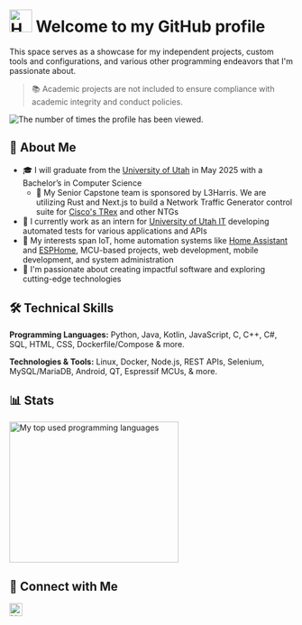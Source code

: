 # <img src="https://media.giphy.com/media/hvRJCLFzcasrR4ia7z/giphy.gif" width="40" alt="Hand Wave Emoji Animation"> Welcome to my GitHub profile

This space serves as a showcase for my independent projects, custom tools and configurations, and various other programming endeavors that I'm passionate about.

> 📚 Academic projects are not included to ensure compliance with academic integrity and conduct policies.

<img src="https://komarev.com/ghpvc/?username=mwdle&style=flat-square&color=blue" alt="The number of times the profile has been viewed.">

## 👤 About Me

* 🎓 I will graduate from the [University of Utah](https://www.utah.edu/) in May 2025 with a Bachelor’s in Computer Science
  * 📖 My Senior Capstone team is sponsored by L3Harris. We are utilizing Rust and Next.js to build a Network Traffic Generator control suite for [Cisco's TRex](https://trex-tgn.cisco.com/) and other NTGs
* 💼 I currently work as an intern for [University of Utah IT](https://it.utah.edu/) developing automated tests for various applications and APIs
* 📱 My interests span IoT, home automation systems like [Home Assistant](https://www.home-assistant.io/) and [ESPHome](https://esphome.io/), MCU-based projects, web development, mobile development, and system administration
* 💭 I'm passionate about creating impactful software and exploring cutting-edge technologies

## 🛠 Technical Skills

**Programming Languages:** Python, Java, Kotlin, JavaScript, C, C++, C#, SQL, HTML, CSS, Dockerfile/Compose & more.

**Technologies & Tools:** Linux, Docker, Node.js, REST APIs, Selenium, MySQL/MariaDB, Android, QT, Espressif MCUs, & more.

## 📊 Stats

<img src="https://github-readme-stats.vercel.app/api/top-langs/?username=mwdle&langs_count=8&layout=compact&theme=radical&hide_border=true" alt="My top used programming languages" width=300rem height=250rem/>

## 🤝 Connect with Me

<a href="https://www.linkedin.com/in/mwdle"><img align="top" height="23px" src="https://img.shields.io/badge/-linkedin\mwdle-blue?style=flat&logo=Linkedin&logoColor=white" alt="LinkedIn Badge"></a>
